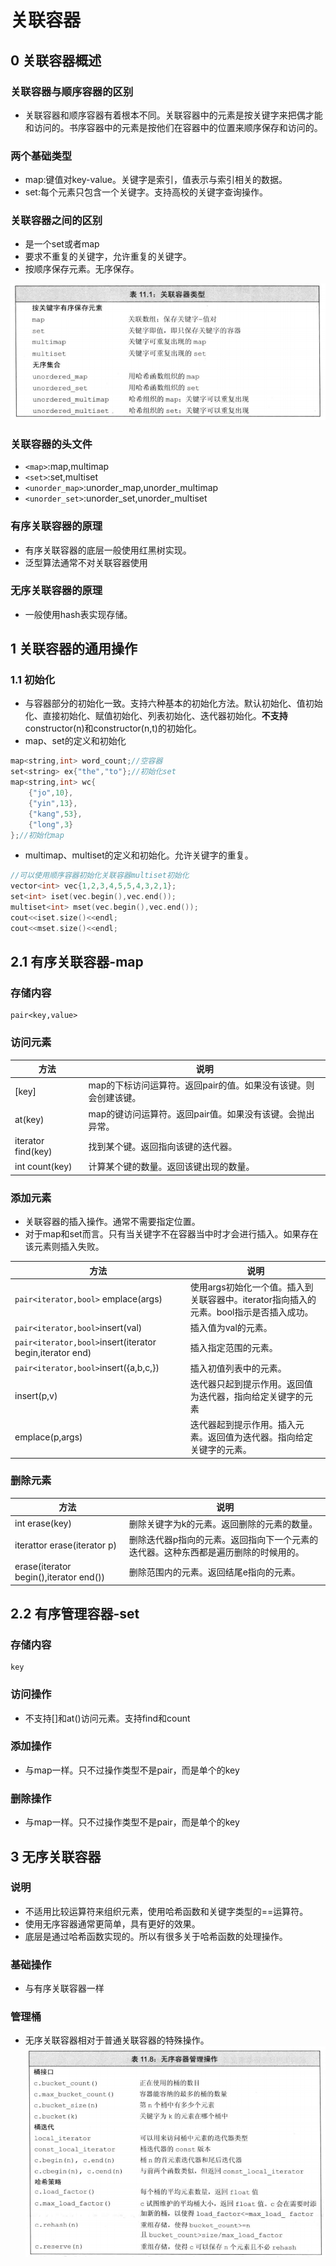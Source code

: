 # 关联容器


## 0 关联容器概述

### 关联容器与顺序容器的区别

* 关联容器和顺序容器有着根本不同。关联容器中的元素是按关键字来把偶才能和访问的。书序容器中的元素是按他们在容器中的位置来顺序保存和访问的。

### 两个基础类型

* map:键值对key-value。关键字是索引，值表示与索引相关的数据。
* set:每个元素只包含一个关键字。支持高校的关键字查询操作。


### 关联容器之间的区别
* 是一个set或者map
* 要求不重复的关键字，允许重复的关键字。
* 按顺序保存元素。无序保存。

![](image/2021-03-06-15-48-08.png)

### 关联容器的头文件

* `<map>`:map,multimap
* `<set>`:set,multiset
* `<unorder_map>`:unorder_map,unorder_multimap
* `<unorder_set>`:unorder_set,unorder_multiset


### 有序关联容器的原理
* 有序关联容器的底层一般使用红黑树实现。
* 泛型算法通常不对关联容器使用

### 无序关联容器的原理
* 一般使用hash表实现存储。

## 1 关联容器的通用操作

### 1.1 初始化
* 与容器部分的初始化一致。支持六种基本的初始化方法。默认初始化、值初始化、直接初始化、赋值初始化、列表初始化、迭代器初始化。**不支持**constructor(n)和constructor(n,t)的初始化。
* map、set的定义和初始化
```C++
map<string,int> word_count;//空容器
set<string> ex{"the","to"};//初始化set
map<string,int> wc{
    {"jo",10},
    {"yin",13},
    {"kang",53},
    {"long",3}
};//初始化map
```
* multimap、multiset的定义和初始化。允许关键字的重复。

```C++
//可以使用顺序容器初始化关联容器multiset初始化
vector<int> vec{1,2,3,4,5,5,4,3,2,1};
set<int> iset(vec.begin(),vec.end());
multiset<int> mset(vec.begin(),vec.end());
cout<<iset.size()<<endl;
cout<<mset.size()<<endl;
```

## 2.1 有序关联容器-map
### 存储内容
```
pair<key,value>
```
### 访问元素

方法|说明
|---|---|
[key]|map的下标访问运算符。返回pair的值。如果没有该键。则会创建该键。
at(key)|map的键访问运算符。返回pair值。如果没有该键。会抛出异常。
iterator find(key)|找到某个键。返回指向该键的迭代器。
int count(key)|计算某个键的数量。返回该键出现的数量。

<!-- ![](image/2021-03-06-16-34-40.png) -->

### 添加元素

* 关联容器的插入操作。通常不需要指定位置。
* 对于map和set而言。只有当关键字不在容器当中时才会进行插入。如果存在该元素则插入失败。


方法| 说明
|----|----|
`pair<iterator,bool>` emplace(args)|使用args初始化一个值。插入到关联容器中。iterator指向插入的元素。bool指示是否插入成功。
`pair<iterator,bool>`insert(val)|插入值为val的元素。
`pair<iterator,bool>`insert(iterator begin,iterator end)|插入指定范围的元素。
`pair<iterator,bool>`insert({a,b,c,})|插入初值列表中的元素。
insert(p,v) |迭代器只起到提示作用。返回值为迭代器，指向给定关键字的元素
emplace(p,args)|迭代器起到提示作用。插入元素。返回值为迭代器。指向给定关键字的元素。

<!-- ![](image/2021-03-06-16-32-02.png) -->

### 删除元素

方法|说明
|----|----|
int erase(key)|删除关键字为k的元素。返回删除的元素的数量。
iterattor erase(iterator p)|删除迭代器p指向的元素。返回指向下一个元素的迭代器。这种东西都是遍历删除的时候用的。
erase(iterator begin(),iterator end())|删除范围内的元素。返回结尾e指向的元素。

<!-- ![](image/2021-03-06-16-32-39.png) -->

## 2.2 有序管理容器-set
### 存储内容
```
key
```
### 访问操作
* 不支持[]和at()访问元素。支持find和count
### 添加操作
* 与map一样。只不过操作类型不是pair，而是单个的key
### 删除操作
* 与map一样。只不过操作类型不是pair，而是单个的key


## 3 无序关联容器

### 说明

* 不适用比较运算符来组织元素，使用哈希函数和关键字类型的==运算符。
* 使用无序容器通常更简单，具有更好的效果。
* 底层是通过哈希函数实现的。所以有很多关于哈希函数的处理操作。

### 基础操作

* 与有序关联容器一样

### 管理桶
* 无序关联容器相对于普通关联容器的特殊操作。
![](image/2021-03-06-16-48-05.png)


